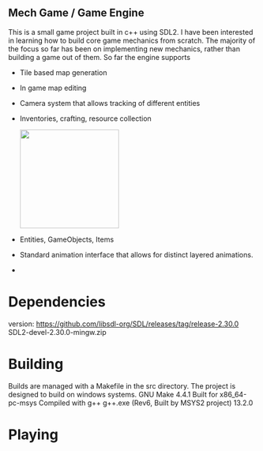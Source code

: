 ## Mech Game / Game Engine
This is a small game project built in c++ using SDL2. I have been interested in learning how to build core game mechanics from scratch. The majority of the focus so far has been on implementing new mechanics, rather than building a game out of them. So far the engine supports
* Tile based map generation
* In game map editing
* Camera system that allows tracking of different entities
* Inventories, crafting, resource collection

  <img src = "https://i.giphy.com/media/v1.Y2lkPTc5MGI3NjExcnN2YzYzejY1YThkeW5nZzkyOGNtNWdlaW50anluNTVyY3YzeWN1OCZlcD12MV9pbnRlcm5hbF9naWZfYnlfaWQmY3Q9Zw/6FGV9nWrYixlkq383h/giphy.gif" width=200>
  
* Entities, GameObjects, Items
* Standard animation interface that allows for distinct layered animations.
* 

# Dependencies
version: https://github.com/libsdl-org/SDL/releases/tag/release-2.30.0
SDL2-devel-2.30.0-mingw.zip

# Building
Builds are managed with a Makefile in the src directory. The project is designed to build on windows systems. 
    GNU Make 4.4.1
    Built for x86_64-pc-msys
Compiled with g++
    g++.exe (Rev6, Built by MSYS2 project) 13.2.0
# Playing
